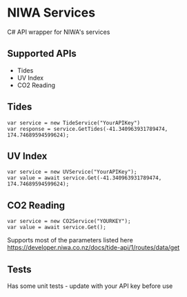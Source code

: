 # NIWA Services

C# API wrapper for NIWA's services

## Supported APIs

* Tides
* UV Index
* CO2 Reading

## Tides

```
var service = new TideService("YourAPIKey")
var response = service.GetTides(-41.340963931789474, 174.74689594599624);
```

## UV Index

```
var service = new UVService("YourAPIKey");
var value = await service.Get(-41.340963931789474, 174.74689594599624);
```

## CO2 Reading

```
var service = new CO2Service("YOURKEY");
var value = await service.Get();
```

Supports most of the parameters listed here https://developer.niwa.co.nz/docs/tide-api/1/routes/data/get

## Tests

Has some unit tests - update with your API key before use
